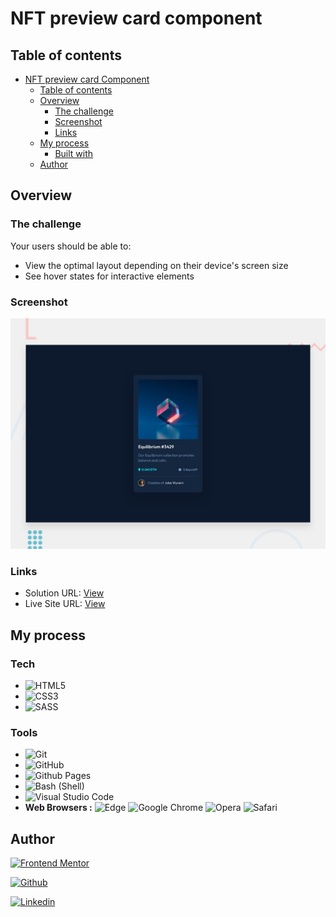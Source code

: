 # NFT preview card component


## Table of contents
- [NFT preview card Component](#nft-preview-card-component)
  - [Table of contents](#table-of-contents)
  - [Overview](#overview)
    - [The challenge](#the-challenge)
    - [Screenshot](#screenshot)
    - [Links](#links)
  - [My process](#my-process)
    - [Built with](#built-with)
  - [Author](#author)
  




## Overview

### The challenge
Your users should be able to:
- View the optimal layout depending on their device's screen size
- See hover states for interactive elements


### Screenshot
![Design preview for the NFT preview card component coding challenge](./design/desktop-preview.jpg)

### Links
- Solution URL: [View](./index.html)
- Live Site URL: [View](https://kore4lyf.github.io/frontend_mentor/nft-preview-card-component/)





## My process
### Tech 
- ![HTML5](https://img.shields.io/badge/html5-%23E34F26.svg?style=for-the-badge&logo=html5&logoColor=white)   
- ![CSS3](https://img.shields.io/badge/css3-%231572B6.svg?style=for-the-badge&logo=css3&logoColor=white)  
- ![SASS](https://img.shields.io/badge/SASS-hotpink.svg?style=for-the-badge&logo=SASS&logoColor=white) 





### Tools
- ![Git](https://img.shields.io/badge/git-%23F05033.svg?style=for-the-badge&logo=git&logoColor=white)
- ![GitHub](https://img.shields.io/badge/github-%23121011.svg?style=for-the-badge&logo=github&logoColor=white)
-  ![Github Pages](https://img.shields.io/badge/github%20pages-121013?style=for-the-badge&logo=github&logoColor=white)
- ![Bash (Shell)](https://img.shields.io/badge/Terminal-%23121011.svg?style=for-the-badge&logo=gnu-bash&logoColor=white)  
- ![Visual Studio Code](https://img.shields.io/badge/Visual%20Studio%20Code-0078d7.svg?style=for-the-badge&logo=visual-studio-code&logoColor=white)
- **Web Browsers :**
![Edge](https://img.shields.io/badge/Edge-0078D7?style=for-the-badge&logo=Microsoft-edge&logoColor=white)   ![Google Chrome](https://img.shields.io/badge/Google%20Chrome-4285F4?style=for-the-badge&logo=GoogleChrome&logoColor=white)  ![Opera](https://img.shields.io/badge/Opera-FF1B2D?style=for-the-badge&logo=Opera&logoColor=white)   ![Safari](https://img.shields.io/badge/Safari-000000?style=for-the-badge&logo=Safari&logoColor=white)





## Author
  <a href="https://www.frontendmentor.io/profile/faleye"> ![Frontend Mentor](https://img.shields.io/badge/FEM%20Profile-f8f9f8?style=for-the-badge&logo=Frontend-Mentor&logoColor=black)
  </a>

  <a href="https://www.github.com/kore4lyf"> ![Github](https://img.shields.io/badge/Github%20Profile-131313?style=for-the-badge&logo=github&logoColor=white)
  </a>



  <a href="https://www.linkedin.com/in/kore4lyf">![Linkedin](https://img.shields.io/badge/linkedin%20Profile-%2300acee.svg?color=405DE6&style=for-the-badge&logo=linkedin&logoColor=white)
  </a>
